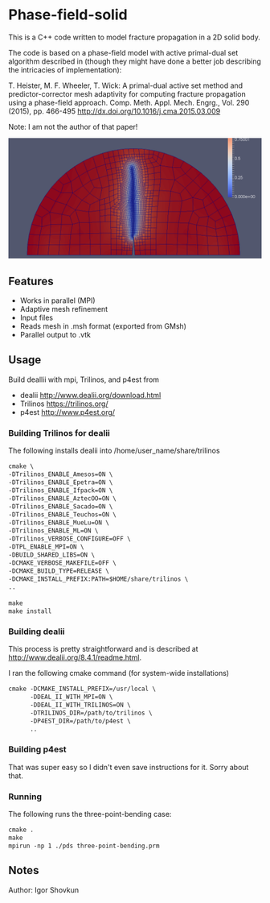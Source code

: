 # Phase-field-solid

This is a C++ code written to model fracture propagation in a 2D solid body.

The code is based on a phase-field model with active primal-dual set algorithm
described in (though they might have done a better job describing the
intricacies of implementation):

T. Heister, M. F. Wheeler, T. Wick:
A primal-dual active set method and predictor-corrector mesh adaptivity for computing fracture propagation using a phase-field approach.
Comp. Meth. Appl. Mech. Engrg., Vol. 290 (2015), pp. 466-495
http://dx.doi.org/10.1016/j.cma.2015.03.009

Note: I am not the author of that paper!

![Awesome screenshot](./Screenshot.png)

## Features
- Works in parallel (MPI)
- Adaptive mesh refinement
- Input files
- Reads mesh in .msh format (exported from GMsh)
- Parallel output to .vtk

## Usage
Build deallii with mpi, Trilinos, and p4est from
- dealii http://www.dealii.org/download.html
- Trilinos https://trilinos.org/
- p4est http://www.p4est.org/

### Building Trilinos for dealii
The following installs dealii into /home/user_name/share/trilinos
~~~~
cmake \
-DTrilinos_ENABLE_Amesos=ON \
-DTrilinos_ENABLE_Epetra=ON \
-DTrilinos_ENABLE_Ifpack=ON \
-DTrilinos_ENABLE_AztecOO=ON \
-DTrilinos_ENABLE_Sacado=ON \
-DTrilinos_ENABLE_Teuchos=ON \
-DTrilinos_ENABLE_MueLu=ON \
-DTrilinos_ENABLE_ML=ON \
-DTrilinos_VERBOSE_CONFIGURE=OFF \
-DTPL_ENABLE_MPI=ON \
-DBUILD_SHARED_LIBS=ON \
-DCMAKE_VERBOSE_MAKEFILE=OFF \
-DCMAKE_BUILD_TYPE=RELEASE \
-DCMAKE_INSTALL_PREFIX:PATH=$HOME/share/trilinos \
..

make
make install
~~~~

### Building dealii
This process is pretty straightforward and is described at http://www.dealii.org/8.4.1/readme.html.

I ran the following cmake command (for system-wide installations)
~~~~
cmake -DCMAKE_INSTALL_PREFIX=/usr/local \
      -DDEAL_II_WITH_MPI=ON \
      -DDEAL_II_WITH_TRILINOS=ON \
      -DTRILINOS_DIR=/path/to/trilinos \
      -DP4EST_DIR=/path/to/p4est \
      ..
~~~~

### Building p4est
That was super easy so I didn't even save instructions for it. Sorry about that.

### Running
The following runs the three-point-bending case:
~~~~
cmake .
make
mpirun -np 1 ./pds three-point-bending.prm
~~~~

## Notes
Author: Igor Shovkun
